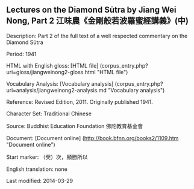 ## Lectures on the Diamond Sūtra by Jiang Wei Nong, Part 2 江味農《金剛般若波羅蜜經講義》(中)

Description: Part 2 of the full text of a well respected commentary on the Diamond Sūtra

Period: 1941

HTML with English gloss: [HTML file] (corpus_entry.php?uri=gloss/jiangweinong2-gloss.html "HTML file")

Vocabulary Analysis: [Vocabulary analysis] (corpus_entry.php?uri=analysis/jiangweinong2-analysis.md "Vocabulary analysis")

Reference: Revised Edition, 2011. Originally published 1941.

Character Set: Traditional Chinese

Source: Buddhist Education Foundation 佛陀教育基金會

Document: [Document online] (http://book.bfnn.org/books2/1109.htm "Document online")

Start marker: （癸）次，顯勝所以

English translation: none

Last modified: 2014-03-29

